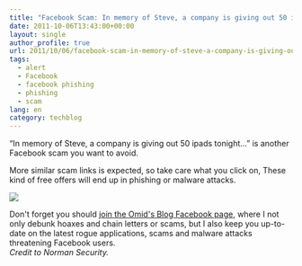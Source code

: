 ```yaml
---
title: "Facebook Scam: In memory of Steve, a company is giving out 50 ipads tonight"
date: 2011-10-06T13:43:00+00:00
layout: single
author_profile: true
url: 2011/10/06/facebook-scam-in-memory-of-steve-a-company-is-giving-out-50-ipads-tonight/
tags:
  - alert
  - Facebook
  - facebook phishing
  - phishing
  - scam
lang: en
category: techblog
---
```

“In memory of Steve, a company is giving out 50 ipads tonight…” is another Facebook scam you want to avoid.

More similar scam links is expected, so take care what you click on, These kind of free offers will end up in phishing or malware attacks.

[![](http://2.bp.blogspot.com/-VPnWeIEBUeA/To2ogvzBDuI/AAAAAAAAEC0/k3QYKeN7D34/s400/297525_10150339271512427_193107142426_7979578_1922271470_n.jpg)](http://2.bp.blogspot.com/-VPnWeIEBUeA/To2ogvzBDuI/AAAAAAAAEC0/k3QYKeN7D34/s1600/297525_10150339271512427_193107142426_7979578_1922271470_n.jpg)

Don't forget you should [join the Omid's Blog Facebook page](http://www.facebook.com/omidsblog), where I not only debunk hoaxes and chain letters or scams, but I also keep you up-to-date on the latest rogue applications, scams and malware attacks threatening Facebook users.  
_Credit to Norman Security._